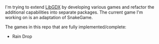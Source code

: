 I'm trying to extend [LibGDX](http://www.libgdx.com/) by developing various games and refactor the additional
capabilities into separate packages. The current game I'm working on is an adaptation of SnakeGame.

The games in this repo that are fully implemented/complete:

* Rain Drop